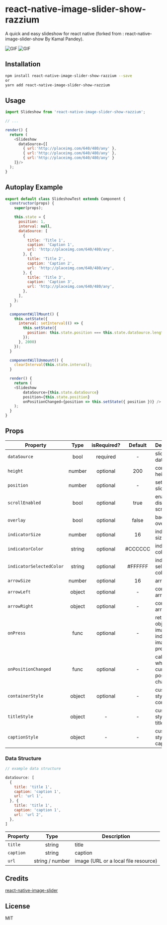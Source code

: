 # react-native-image-slider-show-razzium
A quick and easy slideshow for react native (forked from : react-native-image-slider-show By Kamal Pandey).

![GIF](demo1.gif) ![GIF](demo2.gif)

## Installation

```bash
npm install react-native-image-slider-show-razzium --save
or
yarn add react-native-image-slider-show-razzium
```

## Usage

```javascript
import Slideshow from 'react-native-image-slider-show-razzium';

// ...

render() {
  return (
    <Slideshow 
      dataSource={[
        { url:'http://placeimg.com/640/480/any' },
        { url:'http://placeimg.com/640/480/any' },
        { url:'http://placeimg.com/640/480/any' }
    ]}/>
  );
}
```
## Autoplay Example

```javascript
export default class SlideshowTest extends Component {
  constructor(props) {
    super(props);

    this.state = {
      position: 1,
      interval: null,
      dataSource: [
        {
          title: 'Title 1',
          caption: 'Caption 1',
          url: 'http://placeimg.com/640/480/any',
        }, {
          title: 'Title 2',
          caption: 'Caption 2',
          url: 'http://placeimg.com/640/480/any',
        }, {
          title: 'Title 3',
          caption: 'Caption 3',
          url: 'http://placeimg.com/640/480/any',
        },
      ],
    };
  }

  componentWillMount() {
    this.setState({
      interval: setInterval(() => {
        this.setState({
          position: this.state.position === this.state.dataSource.length ? 0 : this.state.position + 1
        });
      }, 2000)
    });
  }

  componentWillUnmount() {
    clearInterval(this.state.interval);
  }

  render() {
    return (
    <Slideshow 
        dataSource={this.state.dataSource}
        position={this.state.position}
        onPositionChanged={position => this.setState({ position })} />
    );
  }
}
```

## Props

| Property | Type | isRequired? | Default | Description |
| --- | :---: | :---: | :---: | --- |
| `dataSource` | bool | required | - | slideshow data |
| `height` | number | optional | 200 | container height |
| `position` | number | optional | - | set position slideshow |
| `scrollEnabled` | bool | optional | true | enable / disable scrolling |
| `overlay` | bool | optional | false | background overlay |
| `indicatorSize` | number | optional | 16 | indicator size |
| `indicatorColor` | string | optional | #CCCCCC |indicator color |
| `indicatorSelectedColor` | string | optional | #FFFFFF | indicator selected color |
| `arrowSize` | number | optional | 16 | arrow size |
| `arrowLeft` | object | optional | - | component arrow left |
| `arrowRight` | object | optional | - | component arrow right |
| `onPress` | func | optional | - | returns an object image and index of image pressed|
| `onPositionChanged` | func | optional | - | called when the current position is changed |
| `containerStyle` | object | optional | - | custom styles for container |
| `titleStyle` | object | - | - | custom styles for title |
| `captionStyle` | object | - | - | custom styles for caption |



### Data Structure

```javascript
// example data structure

dataSource: [
  {
    title: 'title 1',
    caption: 'caption 1',
    url: 'url 1',
  }, {
    title: 'title 1',
    caption: 'caption 1',
    url: 'url 2',
  },
]
```

| Property | Type | Description |
| --- | :---: | --- |
| `title` | string | title |
| `caption` | string | caption |
| `url` | string / number | image (URL or a local file resource) |

## Credits
[react-native-image-slider](https://github.com/PaulBGD/react-native-image-slider)

## License
MIT

